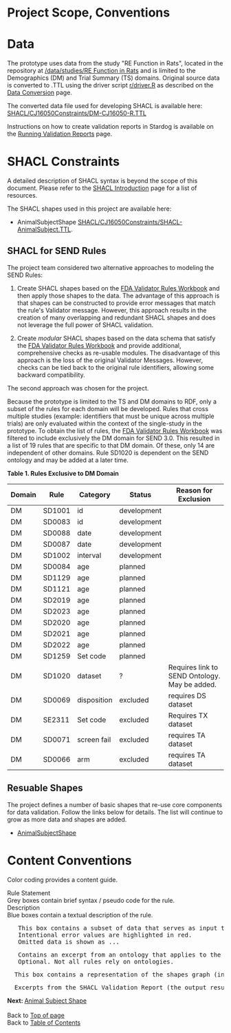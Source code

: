 <link href="styles.css?v=1" rel="stylesheet"/>
<a name='top'></a>

Project Scope, Conventions
==================================

# Data
The prototype uses data from the study "RE Function in Rats", located in the repository 
at [/data/studies/RE Function in Rats](https://github.com/phuse-org/SENDConform/tree/master/data/studies/RE%20Function%20in%20Rats) and is limited to the Demographics (DM) and Trial Summary (TS) domains. Original source data is converted to .TTL using the driver script [r/driver.R](https://github.com/phuse-org/SENDConform/blob/master/r/driver.R) as described on the [Data Conversion](DataConversion.md) page. 

The converted data file used for developing SHACL is available here: [SHACL/CJ16050Constraints/DM-CJ16050-R.TTL](https://github.com/phuse-org/SENDConform/blob/master/SHACL/CJ16050Constraints/DM-CJ16050-R.TTL) 

Instructions on how to create validation reports in Stardog is available on the [Running Validation Reports](SHACL-RunValReport.md) page.

# SHACL Constraints

A detailed description of SHACL syntax is beyond the scope of this document. Please refer to the [SHACL Introduction](SHACL-Intro.md) page for a list of resources. 

The SHACL shapes used in this project are available here:
* AnimalSubjectShape  [SHACL/CJ16050Constraints/SHACL-AnimalSubject.TTL](https://github.com/phuse-org/SENDConform/blob/master/SHACL/CJ16050Constraints/SHACL-AnimalSubject.TTL). 


## SHACL for SEND Rules 
The project team considered two alternative approaches to modeling the SEND Rules:

1. Create SHACL shapes based on the [FDA Validator Rules Workbook](https://github.com/phuse-org/SENDConform/tree/master/doc/FDA/FDA-Validator-Rules.xlsx) and then apply those shapes to the data.  The advantage of this approach is that shapes can be constructed to provide error messages that match the rule's  Validator message. However, this approach results in the creation of many overlapping and redundant SHACL shapes and does not leverage the full power of SHACL validation.
   

2. Create *modular* SHACL shapes based on the data schema that satisfy the [FDA Validator Rules Workbook](https://github.com/phuse-org/SENDConform/tree/master/doc/FDA/FDA-Validator-Rules.xlsx) and provide additional, comprehensive checks as re-usable modules. The disadvantage of this approach is the loss of the original Validator Messages.  However, checks can be tied back to the original rule identifiers, allowing some backward compatibility. 


The second approach was chosen for the project.

Because the prototype is limited to the TS and DM domains to RDF, only a subset of the rules for each domain will be developed. Rules that cross multiple studies (example: identifiers that must be unique across multiple trials) are only evaluated within the context of the single-study in the prototype. To obtain the list of rules, the [FDA Validator Rules Workbook](https://github.com/phuse-org/SENDConform/tree/master/doc/FDA/FDA-Validator-Rules.xlsx)
was filtered to include exclusively the DM domain for SEND 3.0. This resulted in a list of 19 rules that are specific to that DM domain. Of these, only 14 are independent of other domains. Rule SD1020 is dependent on the SEND ontology and may be added at a later time.

**Table 1. Rules Exclusive to DM Domain**

Domain |Rule   |Category | Status| Reason for Exclusion
---|-------|-------  | ------ | -------------------
DM | SD1001 | id      | <font class='development'>development</font> |
DM | SD0083 | id      | <font class='development'>development</font> |
DM | SD0088 | date    | <font class='development'>development</font> |
DM | SD0087 | date    | <font class='development'>development</font> |
DM | SD1002 | interval| <font class='development'>development </font>|
DM | SD0084 | age     | planned |
DM | SD1129 | age     | planned |
DM | SD1121 | age     | planned |
DM | SD2019 | age     | planned |
DM | SD2023 | age     | planned |
DM | SD2020 | age     | planned |
DM | SD2021 | age     | planned |
DM | SD2022 | age     | planned |
DM | SD1259 | Set code    | planned |
DM | SD1020 | dataset     | ?      | Requires link to SEND Ontology. May be added.
DM | SD0069 | disposition | <font class='error'>excluded</font> | requires DS dataset
DM | SE2311 | Set code    | <font class='error'>excluded</font> | Requires TX dataset
DM | SD0071 | screen fail | <font class='error'>excluded</font> | requires TA dataset
DM | SD0066 | arm         | <font class='error'>excluded</font> | requires TA dataset


## Resuable Shapes

The project defines a number of basic shapes that re-use core components for data validation. Follow the links below for details. The list will continue to grow as more data and shapes are added.

* [AnimalSubjectShape](SHACL-AnimalSubject-Details.md)


# Content Conventions

 Color coding provides a content guide. 

<div class='ruleState'>
  <div class='ruleState-header'>Rule Statement</div>
  Grey boxes contain brief syntax / pseudo code for the rule.
</div>

<div class='def'>
  <div class='def-header'>Description</div>
  Blue boxes contain a textual description of the rule.
</div>
 
<pre class="data">
   This box contains a subset of data that serves as input to test the shapes graph. 
   Intentional error values are <font class='error'>highlighted in red.</font>
   Omitted data is shown as <font class='infoOmitted'>...</font>
</pre>

<pre class="owl">
   Contains an excerpt from an ontology that applies to the rule being described.
   Optional. Not all rules rely on ontologies. 
</pre>


<pre class="shacl">
  This box contains a representation of the shapes graph (in full or in part). 
</pre> 

<pre class="report">
  Excerpts from the SHACL Validation Report (the output results graph.)
</pre>

<b>Next: </b>[Animal Subject Shape](SHACL-AnimalSubject-Details.md)
<br/>
<br/>
Back to [Top of page](#top) <br/>
Back to [Table of Contents](TableOfContents.md)
